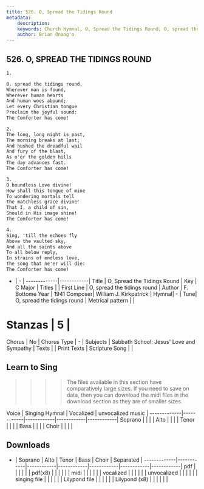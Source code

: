 ```yaml
---
title: 526. O, Spread the Tidings Round
metadata:
    description: 
    keywords: Church Hymnal, O, Spread the Tidings Round, O, spread the tidings round, 
    author: Brian Onang'o
---
```



## 526. O, SPREAD THE TIDINGS ROUND

```txt
1.

0. spread the tidings round, 
Wherever man is found, 
Wherever human hearts 
And human woes abound; 
Let every Christian tongue 
Proclaim the joyful sound: 
The Comforter has come! 

2.
The long, long night is past, 
The morning breaks at last; 
And hushed the dreadful wail 
And fury of the blast, 
As o'er the golden hills 
The day advances fast. 
The Comforter has come! 

3.
O boundless Love divine! 
How shall this tongue of mine 
To wondering mortals tell 
The matchless grace divine' 
That I, a child of sin, 
Should in His image shine! 
The Comforter has come! 

4.
Sing, 'till the echoes fly 
Above the vaulted sky, 
And all the saints above 
To all below reply, 
In strains of endless love, 
The song that ne'er will die: 
The Comforter has come!
```

- |   -  |
-------------|------------|
Title | O, Spread the Tidings Round |
Key | C Major |
Titles |  |
First Line | O, spread the tidings round |
Author | F. Bottome
Year | 1941
Composer| William J. Kirkpatrick |
Hymnal|  - |
Tune| O, spread the tidings round |
Metrical pattern | |
# Stanzas | 5 |
Chorus | No |
Chorus Type | - |
Subjects | Sabbath School: Jesus' Love and Sympathy |
Texts |  |
Print Texts | 
Scripture Song |  |
  
## Learn to Sing

>>>> The files available in this section have comparatively large sizes. If you need to save on data, then you can download the midi files in the download section as they are of smaller sizes.

Voice |  Singing Hymnal | Vocalized | unvocalized music |
-------------|------------|------------|------------|------------|
Soprano | | | |
Alto | | | |
Tenor | | | |
Bass | | | |
Choir | | | |

## Downloads

- |  Soprano | Alto | Tenor | Bass | Choir | Separated |
-------------|------------|------------|------------|------------|------------|------------|
pdf | | | | | |
pdf(x8) | | | | | |
midi | | | | | |
vocalized | | | | | |
unvocalized | | | | | |
singing file | | | | | |
Lilypond file | | | | | |
Lilypond (x8) | | | | | |
  